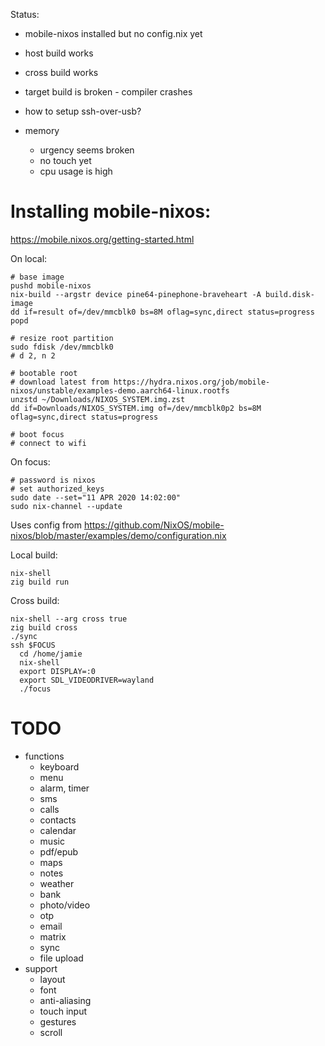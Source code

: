 Status:

* mobile-nixos installed but no config.nix yet
* host build works
* cross build works
* target build is broken - compiler crashes
* how to setup ssh-over-usb?

* memory
  * urgency seems broken
  * no touch yet
  * cpu usage is high

# Installing mobile-nixos:

https://mobile.nixos.org/getting-started.html

On local:

```
# base image
pushd mobile-nixos
nix-build --argstr device pine64-pinephone-braveheart -A build.disk-image
dd if=result of=/dev/mmcblk0 bs=8M oflag=sync,direct status=progress
popd

# resize root partition
sudo fdisk /dev/mmcblk0
# d 2, n 2

# bootable root
# download latest from https://hydra.nixos.org/job/mobile-nixos/unstable/examples-demo.aarch64-linux.rootfs
unzstd ~/Downloads/NIXOS_SYSTEM.img.zst
dd if=Downloads/NIXOS_SYSTEM.img of=/dev/mmcblk0p2 bs=8M oflag=sync,direct status=progress

# boot focus
# connect to wifi
```

On focus:

```
# password is nixos
# set authorized_keys
sudo date --set="11 APR 2020 14:02:00"
sudo nix-channel --update
```

Uses config from https://github.com/NixOS/mobile-nixos/blob/master/examples/demo/configuration.nix

Local build:

```
nix-shell
zig build run
```

Cross build:

```
nix-shell --arg cross true
zig build cross
./sync
ssh $FOCUS
  cd /home/jamie
  nix-shell
  export DISPLAY=:0
  export SDL_VIDEODRIVER=wayland
  ./focus
```

# TODO

* functions
  * keyboard
  * menu
  * alarm, timer
  * sms
  * calls
  * contacts
  * calendar
  * music
  * pdf/epub
  * maps
  * notes
  * weather
  * bank
  * photo/video
  * otp
  * email
  * matrix
  * sync
  * file upload
* support
  * layout
  * font
  * anti-aliasing
  * touch input
  * gestures
  * scroll
